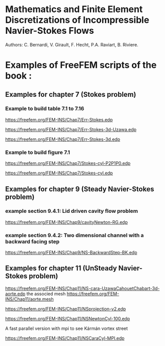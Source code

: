 Mathematics and Finite Element Discretizations of Incompressible Navier-Stokes Flows
====================================================================================
Authors: 
C. Bernardi, V. Girault,
F. Hecht,
P.A. Raviart,
B. Riviere.

# Examples of FreeFEM  scripts  of the book :


## Examples for chapter 7 (Stokes problem)

### Example to build table 7.1 to 7.16



<https://freefem.org/FEM-INS/Chap7/Err-Stokes.edp>

<https://freefem.org/FEM-INS/Chap7/Err-Stokes-3d-Uzawa.edp>

<https://freefem.org/FEM-INS/Chap7/Err-Stokes-3d.edp>



### Example to build figure  7.1 

<https://freefem.org/FEM-INS/Chap7/Stokes-cyl-P2P1P0.edp>

<https://freefem.org/FEM-INS/Chap7/Stokes-cyl.edp>


Examples for chapter 9 (Steady Navier-Stokes problem)
----------------------------------------------

### example section 9.4.1: Lid driven cavity flow problem

<https://freefem.org/FEM-INS/Chap9/cavityNewton-RG.edp>

### example section 9.4.2: Two dimensional channel with a backward facing step

<https://freefem.org/FEM-INS/Chap9/NS-BackwardStep-BK.edp>

Examples for chapter 11 (UnSteady Navier-Stokes problem)
----------------------------------------------

<https://freefem.org/FEM-INS/Chap11/NS-cara-UzawaCahouetChabart-3d-aorte.edp>
the associed mesh <https://freefem.org/FEM-INS/Chap11/aorte.mesh>




<https://freefem.org/FEM-INS/Chap11/NSprojection-v2.edp>


<https://freefem.org/FEM-INS/Chap11/NSNewtonCyl-100.edp>

A fast parallel version with mpi to see Kármán vortex street

<https://freefem.org/FEM-INS/Chap11/NSCaraCyl-MPI.edp>




